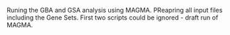 Runing the GBA and GSA analysis using MAGMA. PReapring all input files including the Gene Sets. 
First two scripts could be ignored - draft run of MAGMA.

